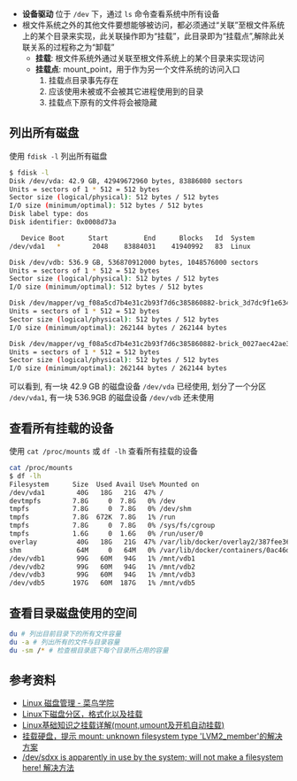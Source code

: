 - **设备驱动** 位于 `/dev` 下，通过 `ls` 命令查看系统中所有设备
- 根文件系统之外的其他文件要想能够被访问，都必须通过“关联”至根文件系统上的某个目录来实现，此关联操作即为“挂载”，此目录即为“挂载点”,解除此关联关系的过程称之为“卸载”
   - **挂载**: 根文件系统外通过关联至根文件系统上的某个目录来实现访问
   - **挂载点**: mount_point，用于作为另一个文件系统的访问入口
      1. 挂载点目录事先存在
      2. 应该使用未被或不会被其它进程使用到的目录
      3. 挂载点下原有的文件将会被隐藏

<a name="4ec8ad93"></a>
## 列出所有磁盘

使用 `fdisk -l` 列出所有磁盘

```bash
$ fdisk -l
Disk /dev/vda: 42.9 GB, 42949672960 bytes, 83886080 sectors
Units = sectors of 1 * 512 = 512 bytes
Sector size (logical/physical): 512 bytes / 512 bytes
I/O size (minimum/optimal): 512 bytes / 512 bytes
Disk label type: dos
Disk identifier: 0x0008d73a

   Device Boot      Start         End      Blocks   Id  System
/dev/vda1   *        2048    83884031    41940992   83  Linux

Disk /dev/vdb: 536.9 GB, 536870912000 bytes, 1048576000 sectors
Units = sectors of 1 * 512 = 512 bytes
Sector size (logical/physical): 512 bytes / 512 bytes
I/O size (minimum/optimal): 512 bytes / 512 bytes

Disk /dev/mapper/vg_f08a5cd7b4e31c2b93f7d6c385860882-brick_3d7dc9f1e6346efc7361d0f4ec4ddf8c: 2147 MB, 2147483648 bytes, 4194304 sectors
Units = sectors of 1 * 512 = 512 bytes
Sector size (logical/physical): 512 bytes / 512 bytes
I/O size (minimum/optimal): 262144 bytes / 262144 bytes

Disk /dev/mapper/vg_f08a5cd7b4e31c2b93f7d6c385860882-brick_0027aec42ae3a4b5171cc7fddea50bc0: 1073 MB, 1073741824 bytes, 2097152 sectors
Units = sectors of 1 * 512 = 512 bytes
Sector size (logical/physical): 512 bytes / 512 bytes
I/O size (minimum/optimal): 262144 bytes / 262144 bytes
```

可以看到, 有一块 42.9 GB 的磁盘设备 `/dev/vda` 已经使用, 划分了一个分区 `/dev/vda1`, 有一块 536.9GB 的磁盘设备 `/dev/vdb` 还未使用

<a name="0457bd8e"></a>
## 查看所有挂载的设备

使用 `cat /proc/mounts` 或 `df -lh` 查看所有挂载的设备

```bash
cat /proc/mounts
$ df -lh
Filesystem      Size  Used Avail Use% Mounted on
/dev/vda1        40G   18G   21G  47% /
devtmpfs        7.8G     0  7.8G   0% /dev
tmpfs           7.8G     0  7.8G   0% /dev/shm
tmpfs           7.8G  672K  7.8G   1% /run
tmpfs           7.8G     0  7.8G   0% /sys/fs/cgroup
tmpfs           1.6G     0  1.6G   0% /run/user/0
overlay          40G   18G   21G  47% /var/lib/docker/overlay2/387fee3668a3843c7520649366bafa3716562f7129f0ec6b5e94040a9bbc5a61/merged
shm              64M     0   64M   0% /var/lib/docker/containers/0ac46dccc179c16c6fc8caa87704d78d9c096125d67939ad416c351d9bc01e61/mounts/shm
/dev/vdb1        99G   60M   94G   1% /mnt/vdb1
/dev/vdb2        99G   60M   94G   1% /mnt/vdb2
/dev/vdb3        99G   60M   94G   1% /mnt/vdb3
/dev/vdb5       197G   60M  187G   1% /mnt/vdb5
```

<a name="b64cf860"></a>
## 查看目录磁盘使用的空间

```bash
du # 列出目前目录下的所有文件容量
du -a # 列出所有的文件与目录容量
du -sm /* # 检查根目录底下每个目录所占用的容量
```

<a name="d17a0f0b"></a>
## 参考资料

- [Linux 磁盘管理 - 菜鸟学院](https://www.runoob.com/linux/linux-filesystem.html)
- [Linux下磁盘分区，格式化以及挂载](https://www.cnblogs.com/vipchenwei/articles/6909324.html)
- [Linux基础知识之挂载详解(mount,umount及开机自动挂载)](https://www.linuxidc.com/Linux/2016-08/134666.htm)
- [挂载硬盘，提示 mount: unknown filesystem type 'LVM2_member'的解决方案](https://www.cnblogs.com/ddbear/p/7485857.html)
- [/dev/sdxx is apparently in use by the system; will not make a filesystem here! 解决方法](https://blog.csdn.net/tianlesoftware/article/details/8594958)
